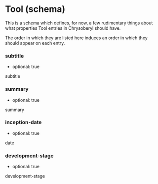 Tool (schema)
=============

This is a schema which defines, for now, a few rudimentary things about
what properties Tool entries in Chrysoberyl should have.

The order in which they are listed here induces an order in which they
should appear on each entry.

### subtitle

*   optional: true

subtitle

### summary

*   optional: true

summary

### inception-date

*   optional: true

date

### development-stage

*   optional: true

development-stage
